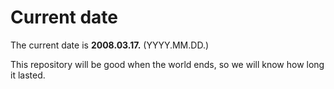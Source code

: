 # Current date

The current date is **2008.03.17.** (YYYY.MM.DD.)

This repository will be good when the world ends, so we will know how long it lasted.
